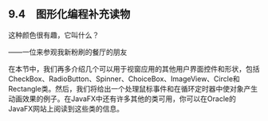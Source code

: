    

## 9.4　图形化编程补充读物

这种颜色很有趣，它叫什么？

——一位来参观我新粉刷的餐厅的朋友

在本节中，我们再多介绍几个可以用于视窗应用的其他用户界面控件和形状，包括CheckBox、RadioButton、Spinner、ChoiceBox、ImageView、Circle和Rectangle类。然后，我们将给出一个处理鼠标事件和在循环定时器中使对象产生动画效果的例子。在JavaFX中还有许多其他的类可用，你可以在Oracle的JavaFX网站上阅读到这些类的信息。